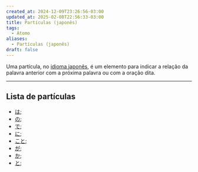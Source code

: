 ```yaml
---
created_at: 2024-12-09T23:26:56-03:00
updated_at: 2025-02-08T22:56:33-03:00
title: Partículas (japonês)
tags:
  - Átomo
aliases:
  - Partículas (japonês)
draft: false
---
```


Uma partícula, no [idioma japonês](../../10/atomos/Idioma_japonês.md), é um elemento para indicar a relação da palavra anterior com a próxima palavra ou com a oração dita.

---

## Lista de partículas
- [は](../../10/atomos/Wa-particula.md);
- [の](../../10/atomos/no-particula.md);
- [で](../../10/atomos/de-particula.md);
- [に](../../10/atomos/ni-particula.md);
- [こと](atomos/Koto-particula.md);
- [が](../../10/atomos/ga-particula.md);
- [か](../../10/atomos/ka-particula.md);
- [と](../../../../content/atomos/2024/12/09/to-particula.md);